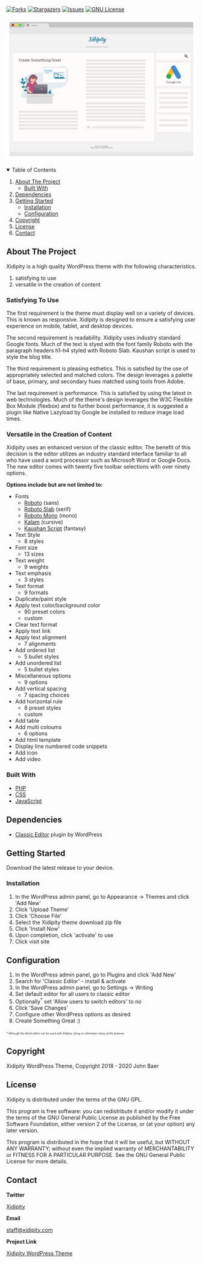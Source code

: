 <!--
*** Thanks for checking out the Best-README-Template. If you have a suggestion
*** that would make this better, please fork the repo and create a pull request
*** or simply open an issue with the tag "enhancement".
*** Thanks again! Now go create something AMAZING! :D
-->

<!-- PROJECT SHIELDS -->
<!--
*** I'm using markdown "reference style" links for readability.
*** Reference links are enclosed in brackets [ ] instead of parentheses ( ).
*** See the bottom of this document for the declaration of the reference variables
*** for contributors-url, forks-url, etc. This is an optional, concise syntax you may use.
*** https://www.markdownguide.org/basic-syntax/#reference-style-links
-->
[![Forks][forks-shield]][forks-url]
[![Stargazers][stars-shield]][stars-url]
[![Issues][issues-shield]][issues-url]
[![GNU License][license-shield]][license-url]

![Xidipity GitHub Readme Screenshot](screenshot.png)

<!-- TABLE OF CONTENTS -->
<details open="open">
  <summary>Table of Contents</summary>
  <ol>
    <li>
      <a href="#about-the-project">About The Project</a>
      <ul>
        <li><a href="#built-with">Built With</a></li>
      </ul>
    </li>
    <li><a href="#dependencies">Dependencies</a></li>
    <li>
      <a href="#getting-started">Getting Started</a>
      <ul>
        <li><a href="#installation">Installation</a></li>
        <li><a href="#configuration">Configuration</a></li>
      </ul>
    </li>
    <li><a href="#copyright">Copyright</a></li>
    <li><a href="#license">License</a></li>
    <li><a href="#contact">Contact</a></li>
  </ol>
</details>

<!-- ABOUT THE PROJECT -->
## About The Project

Xidipity is a high quality WordPress theme with the following characteristics.
1. satisfying to use
2. versatile in the creation of content

### Satisfying To Use

The first requirement is the theme must display well on a variety of devices. This is known as responsive. Xidipity is designed to ensure a satisfying user experience on mobile, tablet, and desktop devices.

The second requirement is readability. Xidipity uses industry standard Google fonts. Much of the text is styed with the font family Roboto with the paragraph headers h1-h4 styled with Roboto Slab. Kaushan script is used to style the blog title.

The third requirement is pleasing esthetics. This is satisfied by the use of appropriately selected and matched colors. The design leverages a palette of base, primary, and secondary hues matched using tools from Adobe.

The last requirement is performance. This is satisfied by using the latest in web technologies. Much of the theme's design leverages the W3C Flexible Box Module (flexbox) and to further boost performance, it is suggested a plugin like Native Lazyload by Google be installed to reduce image load times. 

### Versatile in the Creation of Content

Xidipity uses an enhanced version of the classic editor. The benefit of this decision is the editor utilizes an industry standard interface familiar to all who have used a word processor such as Microsoft Word or Google Docs. The new editor comes with twenty five toolbar selections with over ninety options.

**Options include but are not limited to:**

- Fonts
  - [Roboto](https://fonts.google.com/specimen/Roboto) (sans)
  - [Roboto Slab](https://fonts.google.com/specimen/Roboto+Slab?query=Roboto+Slab) (serif)
  - [Roboto Mono](https://fonts.google.com/specimen/Roboto+Mono?query=roboto+mono) (mono)
  - [Kalam](https://fonts.google.com/specimen/Kalam?query=kalam) (cursive)
  - [Kaushan Script](https://fonts.google.com/specimen/Kaushan+Script?query=Kaushan+Script) (fantasy)
- Text Style
  - 8 styles
- Font size
  - 13 sizes
- Text weight
  - 9 weights
- Text emphasis
  - 3 styles
- Text format
  - 9 formats
- Duplicate/paint style
- Apply text color/background color
  - 90 preset colors
  - custom
- Clear text format
- Apply text link
- Apply text alignment
  - 7 alignments
- Add ordered list
  - 5 bullet styles
- Add unordered list
  - 5 bullet styles
- Miscellaneous options
  - 9 options
- Add vertical spacing
  - 7 spacing choices
- Add horizontal rule
  - 8 preset styles
  - custom
- Add table
- Add multi coloums
  - 6 options
- Add html template
- Display line numbered code snippets
- Add icon
- Add video

### Built With

* [PHP](https://www.php.net/get-involved.php)
* [CSS](https://www.w3.org/Style/CSS/specs.en.html)
* [JavaScript](https://www.w3.org/wiki/JavaScript_best_practices)

## Dependencies

* [Classic Editor](https://wordpress.org/plugins/classic-editor/) plugin by WordPress

## Getting Started

Download the latest release to your device.

<!-- Installation -->
### Installation

1. In the WordPress admin panel, go to Appearance -> Themes and click 'Add New'
2. Click 'Upload Theme'
3. Click 'Choose File'
4. Select the Xidipity theme download zip file
5. Click 'Install Now'
6. Upon completion, click 'activate' to use
7. Click visit site

<!-- Configuration -->
## Configuration
1. In the WordPress admin panel, go to Plugins and click 'Add New'
2. Search for 'Classic Editor' - install & activate
3. In the WordPress admin panel, go to Settings -> Writing
4. Set default editor for all users to classic editor
5. Optionally<sup>*</sup> set 'Allow users to switch editors' to no
6. Click 'Save Changes'
9. Configure other WordPress options as desired
10. Create Something Great :)

<i style="font-size: 50%;">* Although the block editor can be used with Xidipity, doing so eliminates many of the features.</i>

<!-- Copyright -->
## Copyright

Xidipity WordPress Theme, Copyright 2018 - 2020 John Baer

<!-- LICENSE -->
## License

Xidipity is distributed under the terms of the GNU GPL.

This program is free software: you can redistribute it and/or modify
it under the terms of the GNU General Public License as published by
the Free Software Foundation, either version 2 of the License, or
(at your option) any later version.

This program is distributed in the hope that it will be useful,
but WITHOUT ANY WARRANTY; without even the implied warranty of
MERCHANTABILITY or FITNESS FOR A PARTICULAR PURPOSE. See the
GNU General Public License for more details.


<!-- CONTACT -->
## Contact

**Twitter**

[Xidipity](https://twitter.com/xidipity)

**Email**

[staff@xidipity.com](mailto:staff@xidipity.com)

**Project Link**

[Xidipity WordPress Theme](https://github.com/WpThemeDev/xidipity)

<!-- MARKDOWN LINKS & IMAGES -->
<!-- https://www.markdownguide.org/basic-syntax/#reference-style-links -->
[forks-shield]: https://img.shields.io/github/forks/wpthemedev/readme.svg?style=for-the-badge&color=38761d
[forks-url]: https://github.com/wpthemedev/xidipity/network/members
[stars-shield]: https://img.shields.io/github/stars/wpthemedev/readme.svg?style=for-the-badge&color=741b47
[stars-url]: https://github.com/wpthemedev/xidipity/stargazers
[issues-shield]: https://img.shields.io/github/issues/wpthemedev/readme.svg?style=for-the-badge&color=cc0000
[issues-url]: https://github.com/wpthemedev/xidipity/issues
[license-shield]: https://img.shields.io/static/v1?label=GNU-GPL&message=3&color=007fa3&style=for-the-badge
[license-url]: https://opensource.org/licenses/GPL-3.0
[product-screenshot]: screenshot.png

